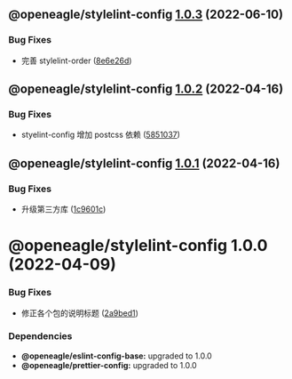 ## @openeagle/stylelint-config [1.0.3](https://github.com/openeagle/standard/compare/@openeagle/stylelint-config@1.0.2...@openeagle/stylelint-config@1.0.3) (2022-06-10)


### Bug Fixes

* 完善 stylelint-order ([8e6e26d](https://github.com/openeagle/standard/commit/8e6e26d0d51de37e785f75a64f5375da3fd0fdbc))

## @openeagle/stylelint-config [1.0.2](https://github.com/openeagle/standard/compare/@openeagle/stylelint-config@1.0.1...@openeagle/stylelint-config@1.0.2) (2022-04-16)


### Bug Fixes

* styelint-config 增加 postcss 依赖 ([5851037](https://github.com/openeagle/standard/commit/5851037d7fc4979ffc1e216c21aaeab4b998004e))

## @openeagle/stylelint-config [1.0.1](https://github.com/openeagle/standard/compare/@openeagle/stylelint-config@1.0.0...@openeagle/stylelint-config@1.0.1) (2022-04-16)


### Bug Fixes

* 升级第三方库 ([1c9601c](https://github.com/openeagle/standard/commit/1c9601c99c501b8debf9c236199a432860deb6b8))

# @openeagle/stylelint-config 1.0.0 (2022-04-09)


### Bug Fixes

* 修正各个包的说明标题 ([2a9bed1](https://github.com/openeagle/standard/commit/2a9bed122523945df6b7bb3dcddb117ddf738598))





### Dependencies

* **@openeagle/eslint-config-base:** upgraded to 1.0.0
* **@openeagle/prettier-config:** upgraded to 1.0.0
